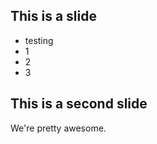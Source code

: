 <div class="reveal">
<div class="slides">

<section>

# This is a slide

* testing
* 1
* 2
* 3

</section>

<section>

## This is a second slide

We're pretty awesome.

</section>


</div>
</div>